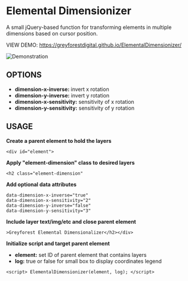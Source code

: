 # Elemental Dimensionizer
A small jQuery-based function for transforming elements in multiple dimensions based on cursor position.

VIEW DEMO: https://greyforestdigital.github.io/ElementalDimensionizer/

![Demonstration](/media/GreyforestElementalDimensionizer.gif)

## OPTIONS
* **dimension-x-inverse:** invert x rotation
* **dimension-y-inverse:** invert y rotation
* **dimension-x-sensitivity:** sensitivity of x rotation
* **dimension-y-sensitivity:** sensitivity of y rotation


## USAGE

**Create a parent element to hold the layers**

    <div id="element">

**Apply "element-dimension" class to desired layers**

    <h2 class="element-dimension"

**Add optional data attributes**

    data-dimension-x-inverse="true"
    data-dimension-x-sensitivity="2"
    data-dimension-y-inverse="false"
    data-dimension-y-sensitivity="3"

**Include layer text/img/etc and close parent element**

    >Greyforest Elemental Dimensionalizer</h2></div>

**Initialize script and target parent element**
* **element:** set ID of parent element that contains layers
* **log:** true or false for small box to display coordinates legend

`<script> ElementalDimensionizer(element, log); </script>`


